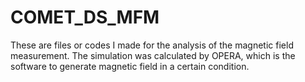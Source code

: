 # COMET_DS_MFM

These are files or codes I made for the analysis of the magnetic field measurement.
The simulation was calculated by OPERA, which is the software to generate magnetic field in a certain condition.
